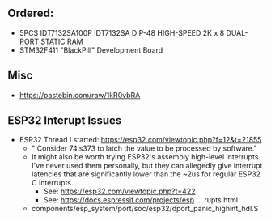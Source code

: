 ## Ordered:

* 5PCS IDT7132SA100P IDT7132SA DIP-48 HIGH-SPEED 2K x 8 DUAL-PORT STATIC RAM 
* STM32F411 "BlackPill" Development Board

## Misc

* https://pastebin.com/raw/1kR0vbRA

## ESP32 Interupt Issues

* ESP32 Thread I started: https://esp32.com/viewtopic.php?f=12&t=21855
	* " Consider 74ls373 to latch the value to be processed by software."
	* It might also be worth trying ESP32's assembly high-level interrupts. I've never used them personally, but they can allegedly give interrupt latencies that are significantly lower than the ~2us for regular ESP32 C interrupts.
		* See: https://esp32.com/viewtopic.php?t=422
		* See: https://docs.espressif.com/projects/esp ... rupts.html
	* components/esp_system/port/soc/esp32/dport_panic_highint_hdl.S
